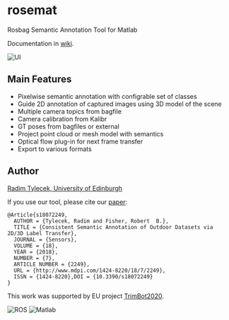 # rosemat
Rosbag Semantic Annotation Tool for Matlab

Documentation in [wiki](https://github.com/rtylecek/rosemat/wiki).

![UI](https://raw.githubusercontent.com/rtylecek/rosemat/master/rosemat-ui.png)

## Main Features

* Pixelwise semantic annotation with configrable set of classes
* Guide 2D annotation of captured images using 3D model of the scene
* Multiple camera topics from bagfile
* Camera calibration from Kalibr
* GT poses from bagfiles or external
* Project point cloud or mesh model with semantics
* Optical flow plug-in for next frame transfer
* Export to various formats

## Author

[Radim Tylecek, University of Edinburgh](mailto:radim.tylecek@gmail.com)

If you use our tool, please cite our [paper](http://www.mdpi.com/1424-8220/18/7/2249):

```
@Article{s18072249,
  AUTHOR = {Tylecek, Radim and Fisher, Robert  B.},
  TITLE = {Consistent Semantic Annotation of Outdoor Datasets via 2D/3D Label Transfer},
  JOURNAL = {Sensors},
  VOLUME = {18},
  YEAR = {2018},
  NUMBER = {7},
  ARTICLE NUMBER = {2249},
  URL = {http://www.mdpi.com/1424-8220/18/7/2249},
  ISSN = {1424-8220},DOI = {10.3390/s18072249}
}
```

This work was supported by EU project [TrimBot2020](http://trimbot2020.webhosting.rug.nl/).

![ROS](http://www.ros.org/wp-content/uploads/2013/10/rosorg-logo1.png)
![Matlab](https://upload.wikimedia.org/wikipedia/commons/thumb/2/21/Matlab_Logo.png/267px-Matlab_Logo.png)
